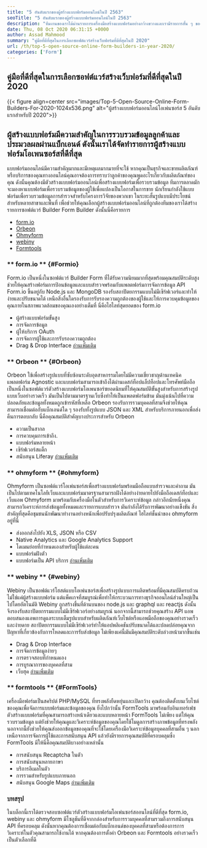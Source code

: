 ```yaml
---
title: "5 อันดับแรกของผู้สร้างแบบฟอร์มออนไลน์ในปี 2563" 
seoTitle: "5 อันดับแรกของผู้สร้างแบบฟอร์มออนไลน์ในปี 2563" 
description: "ทีมงานของเราได้ผ่านรายการเครื่องมือสร้างแบบฟอร์มอย่างกว้างขวางและเรามีรายการสั้น ๆ ของซอฟต์แวร์สร้างแบบฟอร์มออนไลน์ชั้นนำสำหรับคุณ" 
date: Thu, 08 Oct 2020 06:31:15 +0000
author: Assad Mahmood
summary: "คู่มือที่ดีที่สุดในการเลือกซอฟต์แวร์สร้างเว็บฟอร์มที่ดีที่สุดในปี 2020" 
url: /th/top-5-open-source-online-form-builders-in-year-2020/
categories: ['Form']
---
```


## คู่มือที่ดีที่สุดในการเลือกซอฟต์แวร์สร้างเว็บฟอร์มที่ดีที่สุดในปี 2020

{{< figure align=center src="images/Top-5-Open-Source-Online-Form-Builders-For-2020-1024x536.png" alt="ผู้สร้างแบบฟอร์มออนไลน์โอเพ่นซอร์ส 5 อันดับแรกสำหรับปี 2020">}}


## ผู้สร้างแบบฟอร์มมีความสำคัญในการรวบรวมข้อมูลลูกค้าและประมวลผลผ่านแบ็กเอนด์ ดังนั้นเราได้จัดทำรายการผู้สร้างแบบฟอร์มโอเพนซอร์สที่ดีที่สุด
แบบฟอร์มออนไลน์มีความสำคัญมากและมีเหตุผลมากมายที่จะใช้ หากคุณเป็นธุรกิจและขายผลิตภัณฑ์หรือบริการของคุณทางออนไลน์คุณอาจต้องการทราบว่าลูกค้าของคุณพูดอะไรเกี่ยวกับผลิตภัณฑ์ของคุณ ดังนั้นคุณต้องมีตัวสร้างแบบฟอร์มออนไลน์เพื่อสร้างแบบฟอร์มเพื่อรวบรวมข้อมูล
ทีมการตลาดมักจะมองหาแบบฟอร์มเพื่อรวบรวมข้อมูลของผู้ใช้เพื่อแปลงเป็นโอกาสในการขาย นักเรียนกำลังใช้แบบฟอร์มเพื่อรวบรวมข้อมูลการสำรวจสำหรับโครงการวิจัยของพวกเขา ในระยะสั้นรูปแบบมีประโยชน์สำหรับหลายสาขาและพื้นที่
เพื่อช่วยให้คุณเลือกผู้สร้างแบบฟอร์มออนไลน์ที่ถูกต้องทีมของเราได้สร้างรายการซอฟต์แวร์ Builder Form Builder ดังนั้นนี่คือรายการ
  * [form.io][1]
  * [Orbeon][2]
  * [Ohmyform][3]
  * [webiny][4]
  * [Formtools][5]

### ** form.io ** {#Formio}
Form.io เป็นหนึ่งในซอฟต์แวร์ Builder Form ที่ได้รับความนิยมมากที่สุดพร้อมคุณสมบัติระดับสูง ช่วยให้คุณสร้างฟอร์มการป้อนข้อมูลและแบบสำรวจพร้อมกับแพลตฟอร์มการจัดการข้อมูล API
Form.io ขึ้นอยู่กับ Node.js และ MongoDB รองรับสถาปัตยกรรมแบบไม่มีเซิร์ฟเวอร์และทำให้ง่ายและปรับขนาดได้ เหนือสิ่งอื่นใดรองรับการรับรองความถูกต้องของผู้ใช้และให้การควบคุมข้อมูลของคุณภายในสภาพแวดล้อมของคุณเองอย่างเต็มที่
นี่คือไฮไลท์สุดยอดของ form.io
  * ผู้สร้างแบบฟอร์มขั้นสูง
  * การจัดการข้อมูล
  * ผู้ให้บริการ OAuth
  * การจัดการผู้ใช้และการรับรองความถูกต้อง
  * Drag & Drop Interface
    [อ่านเพิ่มเติม][6]

### ** Orbeon ** {#Orbeon}
Orbeon ใช้เพื่อสร้างรูปแบบที่ซับซ้อนระดับอุตสาหกรรมโดยไม่มีความเชี่ยวชาญด้านเทคนิค แพลตฟอร์ม Agnostic และแบบฟอร์มสามารถเข้าถึงได้ผ่านเดสก์ท็อปแล็ปท็อปและโทรศัพท์มือถือ
เป็นหนึ่งในซอฟต์แวร์ตัวสร้างแบบฟอร์มโอเพนซอร์ซยอดนิยมที่ให้คุณสมบัติขั้นสูงสำหรับการสร้างรูปแบบเว็บอย่างรวดเร็ว มันเป็นไปตามมาตรฐานเว็บซึ่งทำให้เป็นแพลตฟอร์มข้าม มันมุ่งเน้นไปที่ความปลอดภัยและข้อมูลทั้งหมดถูกเข้ารหัสที่เหลือ
Orbeon รองรับการรวมบุคคลที่สามจึงช่วยให้คุณสามารถเชื่อมต่อกับแบ็กเอนด์ใด ๆ รองรับทั้งรูปแบบ JSON และ XML สำหรับบริการภายนอกเพื่อส่งคืนการตอบกลับ
นี่คือคุณสมบัติสำคัญบางประการสำหรับ Orbeon
  * ความเป็นสากล
  * การควบคุมการเข้าถึง.
  * แบบฟอร์มหลายหน้า
  * เซิร์ฟเวอร์สแต็ก
  * สนับสนุน Liferay
    [อ่านเพิ่มเติม][7]

### ** ohmyform ** {#ohmyform}
Ohmyform เป็นซอฟต์แวร์โอเพ่นซอร์สเพื่อสร้างแบบฟอร์มพร้อมมือถือแบบสำรวจและคำถาม มันเป็นไปตามเทคโนโลยีเว็บและแบบฟอร์มมาตรฐานสามารถฝังได้อย่างง่ายดายไปยังมือถือเดสก์ท็อปและเว็บแอพ
Ohmyform มาพร้อมกับเครื่องมือในตัวสำหรับการวิเคราะห์ข้อมูล กล่าวอีกนัยหนึ่งคุณสามารถวิเคราะห์การส่งข้อมูลทั้งหมดและรายการแบบสำรวจ มันกำลังได้รับการพัฒนาอย่างแข็งขัน สิ่งสำคัญที่สุดคือชุมชนนักพัฒนาทำงานอย่างหนักเพื่อปรับปรุงผลิตภัณฑ์
ไฮไลท์ชั้นนำของ ohmyform อยู่ที่นี่
  * ส่งออกส่งไปยัง XLS, JSON หรือ CSV
  * Native Analytics และ Google Analytics Support
  * โดเมนย่อยที่กำหนดเองสำหรับผู้ใช้แต่ละคน
  * แบบฟอร์มฝังตัว
  * แบบฟอร์มเป็น API บริการ
    [อ่านเพิ่มเติม][8]

### ** webiny ** {#webiny}
Webiny เป็นซอฟต์แวร์โฮสต์แบบโอเพ่นซอร์สเพื่อสร้างรูปแบบการผลิตพร้อมที่มีคุณสมบัติครบถ้วน ไม่ใช่แค่ผู้สร้างแบบฟอร์ม แต่แพ็คเกจที่สมบูรณ์เพื่อทำให้กระบวนการทางธุรกิจออนไลน์ส่วนใหญ่เป็นไปโดยอัตโนมัติ
Webiny ถูกสร้างขึ้นที่ด้านบนของ node.js และ graphql และ reactjs ดังนั้นจึงรองรับสถาปัตยกรรมแบบไม่มีเซิร์ฟเวอร์อย่างสมบูรณ์ นอกจากนี้สามารถช่วยคุณสร้าง API แอพตอบสนองแอพการดูแลระบบเต็มรูปแบบสำหรับผลิตภัณฑ์เว็บไซต์หรือแอพมือถือของคุณอย่างรวดเร็วและง่ายดาย
สถาปัตยกรรมแบบไม่มีเซิร์ฟเวอร์ทำให้แอปพลิเคชันปรับขนาดได้และปลดปล่อยคุณจากปัญหาที่เกี่ยวข้องกับการโหลดและการรับส่งข้อมูล ไม่เพียงแค่นี้มันมีคุณสมบัติระดับล่วงหน้ามากขึ้นเช่น
  * Drag & Drop Interface
  * การจัดการข้อมูลง่ายๆ
  * การตรวจสอบที่กำหนดเอง
  * การบูรณาการของบุคคลที่สาม
  * เว็บฮุค
    [อ่านเพิ่มเติม][9]

### ** formtools ** {#FormTools}
เครื่องมือฟอร์มเป็นสคริปต์ PHP/MySQL ที่ทรงพลังยืดหยุ่นและเปิดกว้าง คุณต้องติดตั้งบนเว็บไซต์ของคุณเพื่อจัดการแบบฟอร์มและข้อมูลของคุณ ยิ่งไปกว่านั้น FormTools มาพร้อมกับอินเทอร์เฟซตัวสร้างแบบฟอร์มที่คุณสามารถสร้างหน้าเดียวและแบบหลายหน้า
FormTools ไม่เพียง แต่ให้คุณรวบรวมข้อมูล แต่ยังช่วยให้คุณดูและวิเคราะห์ข้อมูลของคุณโดยใช้โมดูลการสร้างภาพข้อมูลที่ทรงพลัง นอกจากนี้ยังช่วยให้คุณส่งออกข้อมูลของคุณที่จะใช้โดยเครื่องมือวิเคราะห์ข้อมูลบุคคลที่สามอื่น ๆ
นอกเหนือจากการจัดการผู้ใช้และการสนับสนุน API แล้วยังมีรายการคุณสมบัติที่ครอบคลุมซึ่ง FormTools มีให้นี่คือคุณสมบัติบางอย่างเหล่านั้น
  * การสนับสนุน Recaptcha ในตัว
  * การสนับสนุนหลายภาษา
  * บริการอีเมลในตัว
  * การรวมสำหรับรูปแบบภายนอก
  * สนับสนุน Google Maps
    [อ่านเพิ่มเติม][10]

### บทสรุป
ในบล็อกนี้เราได้ตรวจสอบซอฟต์แวร์ตัวสร้างแบบฟอร์มโอเพ่นซอร์สออนไลน์ที่ดีที่สุด form.io, webiny และ ohmyform มีโซลูชันที่ดีจากกล่องสำหรับการรวมบุคคลที่สามรวมถึงการสนับสนุน API ที่ครอบคลุม ดังนั้นหากคุณต้องการเชื่อมต่อกับแบ็กเอนด์ของบุคคลที่สามหรือต้องการการวิเคราะห์ในตัวคุณสามารถใช้งานได้ หากคุณต้องการตั้งค่า Orbeon และ Formtools อย่างรวดเร็วเป็นตัวเลือกที่ดี

  
[1]: #formio
[2]: #orbeon
[3]: #ohmyform
[4]: #webiny
[5]: #formtools
[6]: https://products.containerize.com/form/formio
[7]: https://products.containerize.com/form/orbeon
[8]: https://products.containerize.com/form/ohmyform
[9]: https://products.containerize.com/form/webiny
[10]: https://products.containerize.com/form/formtools
